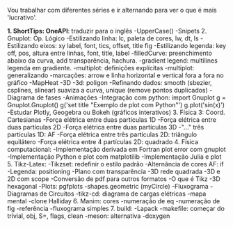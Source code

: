 Vou trabalhar com diferentes séries e ir alternando para ver o que é mais 'lucrativo'.

**1. ShortTips: OneAPI**: traduzir para o inglês
   -UpperCase()
   -Snipets
2. Gnuplot: Op. Lógico
   -Estilizando linha: lc, paleta de cores, lw, dt, ls
   -Estilizando eixos: xy label, font, tics, offset, title fig
   -Estilizando legenda: key off, pos, altura entre linhas, font, title, label
   -filledCurve: preenchimento abaixo da curva, add transparência, hachura.
   -gradient legend: multilines legenda em gradiente.
   -multiplot: definições explícitas
   -multiplot: generalizando
   -marcações: arrow e linha horizontal e vertical fora a fora no gráfico
   -MapHeat
   -3D
   -3d: poligon
   -Refinando dados: smooth (sbezier, csplines, slinear) suaviza a curva, unique (remove pontos duplicados)
   -Diagrama de fases
   -Animações
   -Integração com python:
      import Gnuplot
      g = Gnuplot.Gnuplot()
      g('set title "Exemplo de plot com Python"')
      g.plot('sin(x)')
   -Estudar Plotly, Geogebra ou Bokeh (gráficos interativos)
3. Física 3: Coord. Cartesianas
   -Força elétrica entre duas partículas 1D
   -Força elétrica entre duas partículas 2D
   -Força elétrica entre duas partículas 3D
   -"..." três partículas 1D: AF
   -Força elétrica entre três partículas 2D: triângulo equilátero
   -Força elétrica entre 4 partículas 2D: quadrado
4. Física computacional:
   -Implementação derivada em Fortran plot error com gnuplot
   -Implementação Python e plot com matplotilib
   -Implementação Julia e plot
5. Tikz-Latex:
   -Tikzset: redefinir o estilo padrão
   -Alternância de cores AF: if
   -Legenda: positioning
   -Plano com transparência
   -3D rede quadrada
   -3D e 2D com scope
   -Conversão de pdf para outros formatos
   -O que é Tikz
   -3D hexagonal
   -Plots: pgfplots
   -shapes.geometric (myCircle)
   -Fluxograma
   -Diagramas de Circuitos
   -tikz-cd: diagrama de cargas elétricas
   -mapa mental
   -clone Halliday
6. Manim: cores
   -numeração de eq
   -numeração de fig
   -referência
   -fluxograma simples
7. build:
   -Lapack
   -makefile: começar do trivial, obj, S=, flags, clean
   -meson: alternativa
   -doxygen